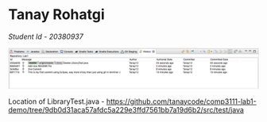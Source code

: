 # Tanay Rohatgi
*Student Id - 20380937*

![Image of Lab1](lab1.png)

Location of LibraryTest.java - https://github.com/tanaycode/comp3111-lab1-demo/tree/9db0d31aca57afdc5a229e3ffd7561bb7a19d6b2/src/test/java
